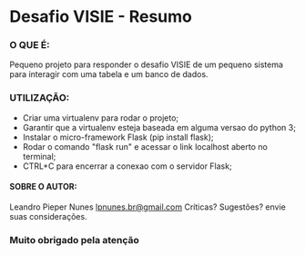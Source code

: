 # Desafio VISIE - Resumo

### O QUE É:
Pequeno projeto para responder o desafio VISIE de um pequeno sistema para interagir com uma tabela e um banco de dados.

### UTILIZAÇÃO:
- Criar uma virtualenv para rodar o projeto;
- Garantir que a virtualenv esteja baseada em alguma versao do python 3;
- Instalar o micro-framework Flask (pip install flask);
- Rodar o comando "flask run" e acessar o link localhost aberto no terminal;
- CTRL+C para encerrar a conexao com o servidor Flask;

#### SOBRE O AUTOR:
Leandro Pieper Nunes
lpnunes.br@gmail.com
Críticas? Sugestões? envie suas considerações.

### Muito obrigado pela atenção